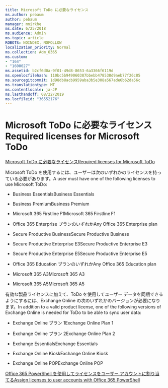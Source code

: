 ```yaml
---
title: Microsoft ToDo に必要なライセンス
ms.author: pebaum
author: pebaum
manager: mnirkhe
ms.date: 6/25/2018
ms.audience: Admin
ms.topic: article
ROBOTS: NOINDEX, NOFOLLOW
localization_priority: Normal
ms.collection: Adm_O365
ms.custom:
- "164"
- "1600027"
ms.assetid: b2cf6d0a-9f01-49d8-8653-6a3366f6119d
ms.openlocfilehash: 110bc5b949060387bbebb478538d9aeb77f26c85
ms.sourcegitcommit: 1d98db8acb9959aba3b5e308a567ade6b62da56c
ms.translationtype: MT
ms.contentlocale: ja-JP
ms.lasthandoff: 08/22/2019
ms.locfileid: "36552176"
---
```

# <a name="required-licenses-for-microsoft-todo"></a><span data-ttu-id="f7935-102">Microsoft ToDo に必要なライセンス</span><span class="sxs-lookup"><span data-stu-id="f7935-102">Required licenses for Microsoft ToDo</span></span>

[<span data-ttu-id="f7935-103">Microsoft ToDo に必要なライセンス</span><span class="sxs-lookup"><span data-stu-id="f7935-103">Required licenses for Microsoft ToDo</span></span>](https://support.office.com/article/381e9d1b-c500-49b5-973e-890fd86528d7.aspx)
  
<span data-ttu-id="f7935-104">Microsoft ToDo を使用するには、ユーザーは次のいずれかのライセンスを持っている必要があります。</span><span class="sxs-lookup"><span data-stu-id="f7935-104">A user must have one of the following licenses to use Microsoft ToDo:</span></span>
  
- <span data-ttu-id="f7935-105">Business Essentials</span><span class="sxs-lookup"><span data-stu-id="f7935-105">Business Essentials</span></span>

- <span data-ttu-id="f7935-106">Business Premium</span><span class="sxs-lookup"><span data-stu-id="f7935-106">Business Premium</span></span>

- <span data-ttu-id="f7935-107">Microsoft 365 Firstline F1</span><span class="sxs-lookup"><span data-stu-id="f7935-107">Microsoft 365 Firstline F1</span></span>

- <span data-ttu-id="f7935-108">Office 365 Enterprise プランのいずれか</span><span class="sxs-lookup"><span data-stu-id="f7935-108">Any Office 365 Enterprise plan</span></span>

- <span data-ttu-id="f7935-109">Secure Productive Business</span><span class="sxs-lookup"><span data-stu-id="f7935-109">Secure Productive Business</span></span>

- <span data-ttu-id="f7935-110">Secure Productive Enterprise E3</span><span class="sxs-lookup"><span data-stu-id="f7935-110">Secure Productive Enterprise E3</span></span>

- <span data-ttu-id="f7935-111">Secure Productive Enterprise E5</span><span class="sxs-lookup"><span data-stu-id="f7935-111">Secure Productive Enterprise E5</span></span>

- <span data-ttu-id="f7935-112">Office 365 Education プランのいずれか</span><span class="sxs-lookup"><span data-stu-id="f7935-112">Any Office 365 Education plan</span></span>

- <span data-ttu-id="f7935-113">Microsoft 365 A3</span><span class="sxs-lookup"><span data-stu-id="f7935-113">Microsoft 365 A3</span></span>

- <span data-ttu-id="f7935-114">Microsoft 365 A5</span><span class="sxs-lookup"><span data-stu-id="f7935-114">Microsoft 365 A5</span></span>

<span data-ttu-id="f7935-115">有効な製品ライセンスに加えて、ToDo を使用してユーザー データを同期できるようにするには、Exchange Online の次のいずれかのバージョンが必要になります。</span><span class="sxs-lookup"><span data-stu-id="f7935-115">In addition to a valid product license, one of the following versions of Exchange Online is needed for ToDo to be able to sync user data:</span></span>
  
- <span data-ttu-id="f7935-116">Exchange Online プラン 1</span><span class="sxs-lookup"><span data-stu-id="f7935-116">Exchange Online Plan 1</span></span>

- <span data-ttu-id="f7935-117">Exchange Online プラン 2</span><span class="sxs-lookup"><span data-stu-id="f7935-117">Exchange Online Plan 2</span></span>

- <span data-ttu-id="f7935-118">Exchange Essentials</span><span class="sxs-lookup"><span data-stu-id="f7935-118">Exchange Essentials</span></span>

- <span data-ttu-id="f7935-119">Exchange Online Kiosk</span><span class="sxs-lookup"><span data-stu-id="f7935-119">Exchange Online Kiosk</span></span>

- <span data-ttu-id="f7935-120">Exchange Online POP</span><span class="sxs-lookup"><span data-stu-id="f7935-120">Exchange Online POP</span></span>

[<span data-ttu-id="f7935-121">Office 365 PowerShell を使用してライセンスをユーザー アカウントに割り当てる</span><span class="sxs-lookup"><span data-stu-id="f7935-121">Assign licenses to user accounts with Office 365 PowerShell</span></span>](https://docs.microsoft.com/office365/enterprise/powershell/assign-licenses-to-user-accounts-with-office-365-powershell )
  